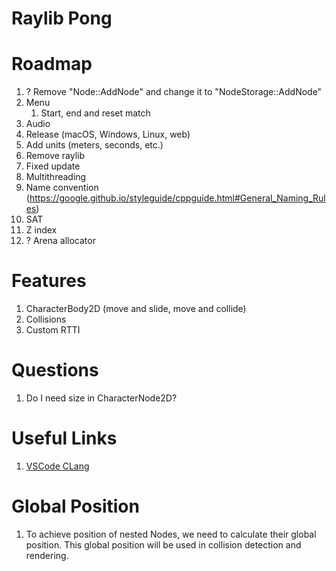# Raylib Pong

# Roadmap

1. ? Remove "Node::AddNode" and change it to "NodeStorage::AddNode"
1. Menu
    1. Start, end and reset match
1. Audio
1. Release (macOS, Windows, Linux, web)
1. Add units (meters, seconds, etc.)
1. Remove raylib
1. Fixed update
1. Multithreading
1. Name convention (https://google.github.io/styleguide/cppguide.html#General_Naming_Rules)
1. SAT
1. Z index
1. ? Arena allocator

# Features

1. CharacterBody2D (move and slide, move and collide)
1. Collisions
1. Custom RTTI

# Questions

1. Do I need size in CharacterNode2D?

# Useful Links

1. [VSCode CLang](https://code.visualstudio.com/docs/cpp/config-clang-mac)

# Global Position

1. To achieve position of nested Nodes, we need to calculate their global position.
This global position will be used in collision detection and rendering.